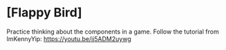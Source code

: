 # [Flappy Bird]

Practice thinking about the components in a game.
Follow the tutorial from ImKennyYip: https://youtu.be/jj5ADM2uywg
